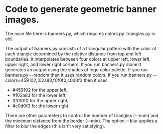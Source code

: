 # Code to generate geometric banner images.

The main file here is banners.py, which requires colors.py. triangles.py is old.

The output of banners.py consists of a triangular pattern with the
color of each triangle determined by the relative distance from top
and left boundaries. It interpolates between four colors at upper
left, lower left, upper right, and lower right corners. If you run
banners.py alone it generates an output using the shades of logo color
palette. If you run banners.py --random then it uses random colors.
If you run banners.py --colors=459102,102a83,f0f0f0,c0d0f3 then it
uses

* #459102 for the upper left,
* #102a83 for the lower left,
* #f0f0f0 for the upper right,
* #c0d0f3 for the lower right.

There are other parameters to control the number of triangles (--num)
and the minimum distance from the border (--min). The option --blur applies
a filter to blur the edges (this isn't very satisfying).

